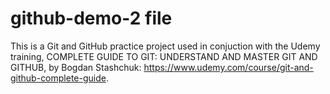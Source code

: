 # github-demo-2 file

This is a Git and GitHub practice project used in conjuction with the Udemy training, COMPLETE GUIDE TO GIT: UNDERSTAND AND MASTER GIT AND GITHUB, by Bogdan Stashchuk: https://www.udemy.com/course/git-and-github-complete-guide. 
